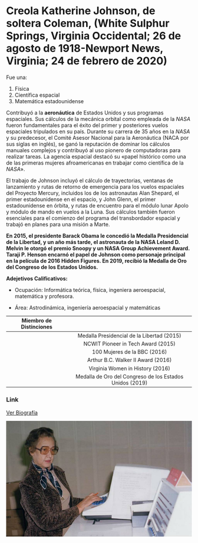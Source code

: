 # Creola Katherine Johnson, de soltera Coleman, (White Sulphur Springs, Virginia Occidental; 26 de agosto de 1918-Newport News, Virginia; 24 de febrero de 2020)

Fue una:

1. Física
2. Científica espacial
3. Matemática estadounidense

Contribuyó a la **aeronáutica** de Estados Unidos y sus programas espaciales. Sus cálculos de la mecánica orbital como empleada de la *NASA* fueron fundamentales para el éxito del primer y posteriores vuelos espaciales tripulados en su país. Durante su carrera de 35 años en la *NASA* y su predecesor, el Comité Asesor Nacional para la Aeronáutica (NACA por sus siglas en inglés), se ganó la reputación de dominar los cálculos manuales complejos y contribuyó al uso pionero de computadoras para realizar tareas. La agencia espacial destacó su «papel histórico como una de las primeras mujeres afroamericanas en trabajar como científica de la *NASA*».

El trabajo de Johnson incluyó el cálculo de trayectorias, ventanas de lanzamiento y rutas de retorno de emergencia para los vuelos espaciales del Proyecto Mercury, incluidos los de los astronautas Alan Shepard, el primer estadounidense en el espacio, y John Glenn, el primer estadounidense en órbita, y rutas de encuentro para el módulo lunar Apolo y módulo de mando en vuelos a la Luna. Sus cálculos también fueron esenciales para el comienzo del programa del transbordador espacial y trabajó en planes para una misión a Marte.

**En 2015, el presidente Barack Obama le concedió la Medalla Presidencial de la Libertad, y un año más tarde, el astronauta de la NASA Leland D. Melvin le otorgó el premio Snoopy y un NASA Group Achievement Award. Taraji P. Henson encarnó el papel de Johnson como personaje principal en la película de 2016 Hidden Figures. En 2019, recibió la Medalla de Oro del Congreso de los Estados Unidos.**


**Adejetivos Calificativos:**

+ Ocupación:  Informática teórica, física, ingeniera aeroespacial, matemática y profesora.

+ Área:  Astrodinámica, ingeniería aeroespacial y matemáticas

| Miembro de Distinciones              | 	                                                           | 
| ------------------------------------ |:-------------------------------------------------------------:| 
|                                      | 	 Medalla Presidencial de la Libertad (2015)                |
|                                      |     NCWIT Pioneer in Tech Award (2015)                        |
|                                      |     100 Mujeres de la BBC (2016)                              |
|                                      |     Arthur B.C. Walker II Award (2016)                        |
|                                      |     Virginia Women in History (2016)                          |
|                                      |     Medalla de Oro del Congreso de los Estados Unidos (2019)  | 



### Link

[Ver Biografía](https://es.wikipedia.org/wiki/Katherine_Johnson)




![alt text](https://github.com/DianaLeyRa/superHeroinas/blob/main/katherineJ.jpg "Katherine Johnson")

